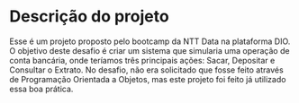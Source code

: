 # Descrição do projeto

Esse é um projeto proposto pelo bootcamp da NTT Data na plataforma DIO. O objetivo deste desafio é criar um sistema que simularia uma operação de conta bancária, onde teríamos três principais ações: Sacar, Depositar e Consultar o Extrato.
No desafio, não era solicitado que fosse feito através de Programação Orientada a Objetos, mas este projeto foi feito já utilizado essa boa prática.

